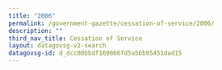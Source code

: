 ```yaml
---
title: "2006"
permalink: /government-gazette/cessation-of-service/2006/
description: ""
third_nav_title: Cessation of Service
layout: datagovsg-v2-search
datagovsg-id: d_dcc08bbdf169866fd5a5bb95451dad15
---
```

